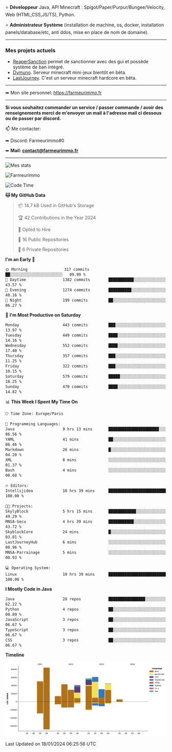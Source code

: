 ⭐ **Développeur** Java, API Minecraft : Spigot/Paper/Purpur/Bungee/Velocity, Web (HTML,CSS,JS/TS), Python.

⭐ **Administrateur Système** (installation de machine, os, docker, installation panels/database/etc, anti ddos, mise en place de nom de domaine).

---

### Mes projets actuels
- [ReaperSanction](https://www.spigotmc.org/resources/reapersanction.89580/) permet de sanctionner avec des gui et possède système de ban intégré.
- [Dymuno](https://discord.gg/dymuno-community-986460742293282886). Serveur minecraft mini-jeux bientôt en bêta.
- [LastJourney](https://lastjourney.fr). C'est un serveur minecraft hardcore en bêta.

---

➥ Mon site personnel: https://farmeurimmo.fr

---

**Si vous souhaitez commander un service / passer commande / avoir des renseignements merci de m'envoyer un mail à l'adresse mail ci dessous ou de passer par discord.**

📫 Me contacter:
 
   ➥ Discord: Farmeurimmo#0
   
   ➥ **Mail: contact@farmeurimmo.fr**

---

![Mes stats](https://github-readme-stats.farmeurimmo.fr/api?username=Farmeurimmo&count_private=true&show_icons=true&theme=radical)

<img src="https://komarev.com/ghpvc/?username=Farmeurimmo" alt="Farmeurimmo" />

<!--START_SECTION:waka-->
![Code Time](http://img.shields.io/badge/Code%20Time-1%2C121%20hrs%204%20mins-blue)

**🐱 My GitHub Data** 

> 📦 14.7 kB Used in GitHub's Storage 
 > 
> 🏆 42 Contributions in the Year 2024
 > 
> 💼 Opted to Hire
 > 
> 📜 16 Public Repositories 
 > 
> 🔑 6 Private Repositories 
 > 
**I'm an Early 🐤** 

```text
🌞 Morning                317 commits         ██░░░░░░░░░░░░░░░░░░░░░░░   09.99 % 
🌆 Daytime                1382 commits        ███████████░░░░░░░░░░░░░░   43.57 % 
🌃 Evening                1274 commits        ██████████░░░░░░░░░░░░░░░   40.16 % 
🌙 Night                  199 commits         ██░░░░░░░░░░░░░░░░░░░░░░░   06.27 % 
```
📅 **I'm Most Productive on Saturday** 

```text
Monday                   443 commits         ███░░░░░░░░░░░░░░░░░░░░░░   13.97 % 
Tuesday                  449 commits         ████░░░░░░░░░░░░░░░░░░░░░   14.16 % 
Wednesday                552 commits         ████░░░░░░░░░░░░░░░░░░░░░   17.40 % 
Thursday                 357 commits         ███░░░░░░░░░░░░░░░░░░░░░░   11.25 % 
Friday                   322 commits         ███░░░░░░░░░░░░░░░░░░░░░░   10.15 % 
Saturday                 579 commits         █████░░░░░░░░░░░░░░░░░░░░   18.25 % 
Sunday                   470 commits         ████░░░░░░░░░░░░░░░░░░░░░   14.82 % 
```


📊 **This Week I Spent My Time On** 

```text
🕑︎ Time Zone: Europe/Paris

💬 Programming Languages: 
Java                     9 hrs 13 mins       ██████████████████████░░░   86.56 % 
YAML                     41 mins             ██░░░░░░░░░░░░░░░░░░░░░░░   06.46 % 
Markdown                 26 mins             █░░░░░░░░░░░░░░░░░░░░░░░░   04.20 % 
XML                      8 mins              ░░░░░░░░░░░░░░░░░░░░░░░░░   01.37 % 
Bash                     4 mins              ░░░░░░░░░░░░░░░░░░░░░░░░░   00.68 % 

🔥 Editors: 
Intellijidea             10 hrs 39 mins      █████████████████████████   100.00 % 

🐱‍💻 Projects: 
SkylyBlock               5 hrs 15 mins       ████████████░░░░░░░░░░░░░   49.29 % 
MNSA-Secu                4 hrs 39 mins       ███████████░░░░░░░░░░░░░░   43.72 % 
SkyblockCore             24 mins             █░░░░░░░░░░░░░░░░░░░░░░░░   03.81 % 
LastJourneyHub           6 mins              ░░░░░░░░░░░░░░░░░░░░░░░░░   00.96 % 
MNSA-Parrainage          5 mins              ░░░░░░░░░░░░░░░░░░░░░░░░░   00.93 % 

💻 Operating System: 
Linux                    10 hrs 39 mins      █████████████████████████   100.00 % 
```

**I Mostly Code in Java** 

```text
Java                     28 repos            ████████████████░░░░░░░░░   62.22 % 
Python                   4 repos             ██░░░░░░░░░░░░░░░░░░░░░░░   08.89 % 
JavaScript               3 repos             ██░░░░░░░░░░░░░░░░░░░░░░░   06.67 % 
TypeScript               3 repos             ██░░░░░░░░░░░░░░░░░░░░░░░   06.67 % 
CSS                      3 repos             ██░░░░░░░░░░░░░░░░░░░░░░░   06.67 % 
```



**Timeline**

![Lines of Code chart](https://raw.githubusercontent.com/Farmeurimmo/Farmeurimmo/main/assets/bar_graph.png)


 Last Updated on 18/01/2024 06:25:56 UTC
<!--END_SECTION:waka-->
